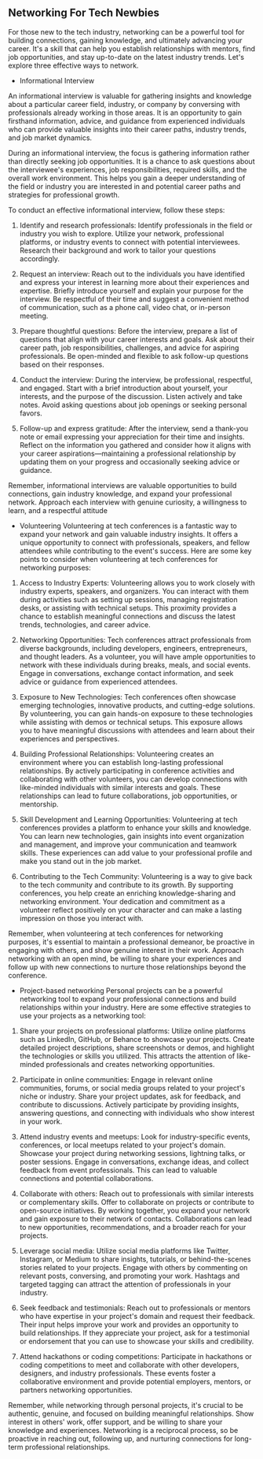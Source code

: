 ## Networking For Tech Newbies

For those new to the tech industry, networking can be a powerful tool for building connections, gaining knowledge, and ultimately advancing your career. It's a skill that can help you establish relationships with mentors, find job opportunities, and stay up-to-date on the latest industry trends. Let's explore three effective ways to network.

- Informational Interview

An informational interview is valuable for gathering insights and knowledge about a particular career field, industry, or company by conversing with professionals already working in those areas. It is an opportunity to gain firsthand information, advice, and guidance from experienced individuals who can provide valuable insights into their career paths, industry trends, and job market dynamics.

During an informational interview, the focus is gathering information rather than directly seeking job opportunities. It is a chance to ask questions about the interviewee's experiences, job responsibilities, required skills, and the overall work environment. This helps you gain a deeper understanding of the field or industry you are interested in and potential career paths and strategies for professional growth.

To conduct an effective informational interview, follow these steps:

1. Identify and research professionals: Identify professionals in the field or industry you wish to explore. Utilize your network, professional platforms, or industry events to connect with potential interviewees. Research their background and work to tailor your questions accordingly.

2. Request an interview: Reach out to the individuals you have identified and express your interest in learning more about their experiences and expertise. Briefly introduce yourself and explain your purpose for the interview. Be respectful of their time and suggest a convenient method of communication, such as a phone call, video chat, or in-person meeting.

3. Prepare thoughtful questions: Before the interview, prepare a list of questions that align with your career interests and goals. Ask about their career path, job responsibilities, challenges, and advice for aspiring professionals. Be open-minded and flexible to ask follow-up questions based on their responses.

4. Conduct the interview: During the interview, be professional, respectful, and engaged. Start with a brief introduction about yourself, your interests, and the purpose of the discussion. Listen actively and take notes. Avoid asking questions about job openings or seeking personal favors.

5. Follow-up and express gratitude: After the interview, send a thank-you note or email expressing your appreciation for their time and insights. Reflect on the information you gathered and consider how it aligns with your career aspirations—maintaining a professional relationship by updating them on your progress and occasionally seeking advice or guidance.

Remember, informational interviews are valuable opportunities to build connections, gain industry knowledge, and expand your professional network. Approach each interview with genuine curiosity, a willingness to learn, and a respectful attitude

- Volunteering
Volunteering at tech conferences is a fantastic way to expand your network and gain valuable industry insights. It offers a unique opportunity to connect with professionals, speakers, and fellow attendees while contributing to the event's success. Here are some key points to consider when volunteering at tech conferences for networking purposes:

1. Access to Industry Experts: Volunteering allows you to work closely with industry experts, speakers, and organizers. You can interact with them during activities such as setting up sessions, managing registration desks, or assisting with technical setups. This proximity provides a chance to establish meaningful connections and discuss the latest trends, technologies, and career advice.

2. Networking Opportunities: Tech conferences attract professionals from diverse backgrounds, including developers, engineers, entrepreneurs, and thought leaders. As a volunteer, you will have ample opportunities to network with these individuals during breaks, meals, and social events. Engage in conversations, exchange contact information, and seek advice or guidance from experienced attendees.

3. Exposure to New Technologies: Tech conferences often showcase emerging technologies, innovative products, and cutting-edge solutions. By volunteering, you can gain hands-on exposure to these technologies while assisting with demos or technical setups. This exposure allows you to have meaningful discussions with attendees and learn about their experiences and perspectives.

4. Building Professional Relationships: Volunteering creates an environment where you can establish long-lasting professional relationships. By actively participating in conference activities and collaborating with other volunteers, you can develop connections with like-minded individuals with similar interests and goals. These relationships can lead to future collaborations, job opportunities, or mentorship.

5. Skill Development and Learning Opportunities: Volunteering at tech conferences provides a platform to enhance your skills and knowledge. You can learn new technologies, gain insights into event organization and management, and improve your communication and teamwork skills. These experiences can add value to your professional profile and make you stand out in the job market.

6. Contributing to the Tech Community: Volunteering is a way to give back to the tech community and contribute to its growth. By supporting conferences, you help create an enriching knowledge-sharing and networking environment. Your dedication and commitment as a volunteer reflect positively on your character and can make a lasting impression on those you interact with.

Remember, when volunteering at tech conferences for networking purposes, it's essential to maintain a professional demeanor, be proactive in engaging with others, and show genuine interest in their work. Approach networking with an open mind, be willing to share your experiences and follow up with new connections to nurture those relationships beyond the conference.

- Project-based networking
Personal projects can be a powerful networking tool to expand your professional connections and build relationships within your industry. Here are some effective strategies to use your projects as a networking tool:

1. Share your projects on professional platforms: Utilize online platforms such as LinkedIn, GitHub, or Behance to showcase your projects. Create detailed project descriptions, share screenshots or demos, and highlight the technologies or skills you utilized. This attracts the attention of like-minded professionals and creates networking opportunities.

2. Participate in online communities: Engage in relevant online communities, forums, or social media groups related to your project's niche or industry. Share your project updates, ask for feedback, and contribute to discussions. Actively participate by providing insights, answering questions, and connecting with individuals who show interest in your work.

3. Attend industry events and meetups: Look for industry-specific events, conferences, or local meetups related to your project's domain. Showcase your project during networking sessions, lightning talks, or poster sessions. Engage in conversations, exchange ideas, and collect feedback from event professionals. This can lead to valuable connections and potential collaborations.

4. Collaborate with others: Reach out to professionals with similar interests or complementary skills. Offer to collaborate on projects or contribute to open-source initiatives. By working together, you expand your network and gain exposure to their network of contacts. Collaborations can lead to new opportunities, recommendations, and a broader reach for your projects.

5. Leverage social media: Utilize social media platforms like Twitter, Instagram, or Medium to share insights, tutorials, or behind-the-scenes stories related to your projects. Engage with others by commenting on relevant posts, conversing, and promoting your work. Hashtags and targeted tagging can attract the attention of professionals in your industry.

6. Seek feedback and testimonials: Reach out to professionals or mentors who have expertise in your project's domain and request their feedback. Their input helps improve your work and provides an opportunity to build relationships. If they appreciate your project, ask for a testimonial or endorsement that you can use to showcase your skills and credibility.

7. Attend hackathons or coding competitions: Participate in hackathons or coding competitions to meet and collaborate with other developers, designers, and industry professionals. These events foster a collaborative environment and provide potential employers, mentors, or partners networking opportunities.

Remember, while networking through personal projects, it's crucial to be authentic, genuine, and focused on building meaningful relationships. Show interest in others' work, offer support, and be willing to share your knowledge and experiences. Networking is a reciprocal process, so be proactive in reaching out, following up, and nurturing connections for long-term professional relationships.

